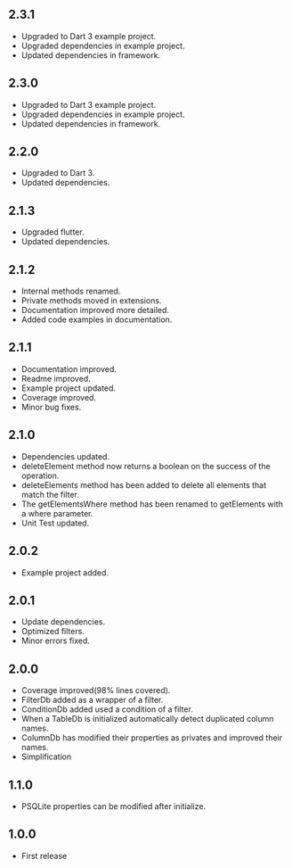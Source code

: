 ## 2.3.1

* Upgraded to Dart 3 example project.
* Upgraded dependencies in example project.
* Updated dependencies in framework.

## 2.3.0

* Upgraded to Dart 3 example project.
* Upgraded dependencies in example project.
* Updated dependencies in framework.

## 2.2.0

* Upgraded to Dart 3.
* Updated dependencies.

## 2.1.3

* Upgraded flutter.
* Updated dependencies.

## 2.1.2

* Internal methods renamed.
* Private methods moved in extensions.
* Documentation improved more detailed.
* Added code examples in documentation.

## 2.1.1

* Documentation improved.
* Readme improved.
* Example project updated.
* Coverage improved.
* Minor bug fixes.

## 2.1.0

* Dependencies updated.
* deleteElement method now returns a boolean on the success of the operation.
* deleteElements method has been added to delete all elements that match the filter.
* The getElementsWhere method has been renamed to getElements with a where parameter.
* Unit Test updated.

## 2.0.2

* Example project added.

## 2.0.1

* Update dependencies.
* Optimized filters.
* Minor errors fixed.

## 2.0.0

* Coverage improved(98% lines covered).
* FilterDb added as a wrapper of a filter.
* ConditionDb added used a condition of a filter.
* When a TableDb is initialized automatically detect duplicated column names.
* ColumnDb has modified their properties as privates and improved their names.
* Simplification

## 1.1.0

* PSQLite properties can be modified after initialize.

## 1.0.0

* First release
